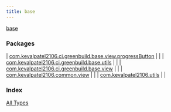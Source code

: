 ```yaml
---
title: base
---
```


[base](./index.html)

### Packages

| [com.kevalpatel2106.ci.greenbuild.base.view.progressButton](com.kevalpatel2106.ci.greenbuild.base.progress-button/index.html) |  |
| [com.kevalpatel2106.ci.greenbuild.base.utils](com.kevalpatel2106.ci.greenbuild.base.utils/index.html) |  |
| [com.kevalpatel2106.ci.greenbuild.base.view](com.kevalpatel2106.ci.greenbuild.base.view/index.html) |  |
| [com.kevalpatel2106.common.view](com.kevalpatel2106.common.view/index.html) |  |
| [com.kevalpatel2106.utils](com.kevalpatel2106.utils/index.html) |  |

### Index

[All Types](alltypes/index.html)